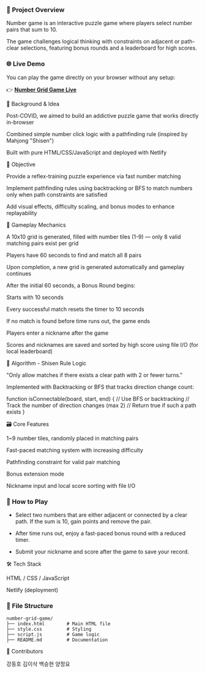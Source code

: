 ### 📖 Project Overview
Number game is an interactive puzzle game where players select number pairs that sum to 10. 

The game challenges logical thinking with constraints on adjacent or path-clear selections, featuring bonus rounds and a leaderboard for high scores.

### **🌐 Live Demo**
You can play the game directly on your browser without any setup:

👉 [**Number Grid Game Live**](https://numbergamepuzzle.netlify.app/)  

🧠 Background & Idea

Post-COVID, we aimed to build an addictive puzzle game that works directly in-browser

Combined simple number click logic with a pathfinding rule (inspired by Mahjong "Shisen")

Built with pure HTML/CSS/JavaScript and deployed with Netlify

🎯 Objective

Provide a reflex-training puzzle experience via fast number matching

Implement pathfinding rules using backtracking or BFS to match numbers only when path constraints are satisfied

Add visual effects, difficulty scaling, and bonus modes to enhance replayability

🔎 Gameplay Mechanics

A 10x10 grid is generated, filled with number tiles (1-9) — only 8 valid matching pairs exist per grid

Players have 60 seconds to find and match all 8 pairs

Upon completion, a new grid is generated automatically and gameplay continues

After the initial 60 seconds, a Bonus Round begins:

Starts with 10 seconds

Every successful match resets the timer to 10 seconds

If no match is found before time runs out, the game ends

Players enter a nickname after the game

Scores and nicknames are saved and sorted by high score using file I/O (for local leaderboard)

🧰 Algorithm - Shisen Rule Logic

"Only allow matches if there exists a clear path with 2 or fewer turns."

Implemented with Backtracking or BFS that tracks direction change count:

function isConnectable(board, start, end) {
  // Use BFS or backtracking
  // Track the number of direction changes (max 2)
  // Return true if such a path exists
}

🗃️ Core Features

1~9 number tiles, randomly placed in matching pairs

Fast-paced matching system with increasing difficulty

Pathfinding constraint for valid pair matching

Bonus extension mode

Nickname input and local score sorting with file I/O

### 🎯 How to Play
- Select two numbers that are either adjacent or connected by a clear path.
If the sum is 10, gain points and remove the pair.

- After time runs out, enjoy a fast-paced bonus round with a reduced timer.

- Submit your nickname and score after the game to save your record.

🛠️ Tech Stack

HTML / CSS / JavaScript

Netlify (deployment)

### 📄 File Structure
```
number-grid-game/
├── index.html        # Main HTML file
├── style.css         # Styling
├── script.js         # Game logic
├── README.md         # Documentation

```
👋 Contributors

강동호 김이삭 백승현 양정요
